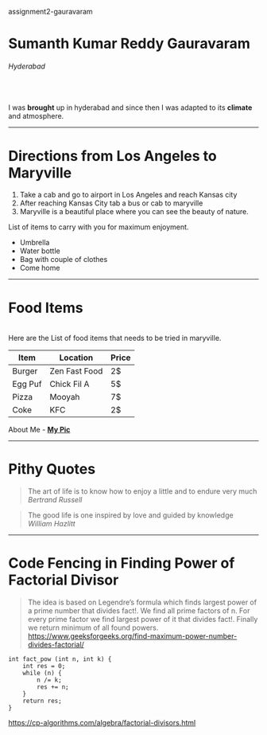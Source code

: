 assignment2-gauravaram

# Sumanth Kumar Reddy Gauravaram

###### Hyderabad
<br><br/>
I was **brought** up in hyderabad and since then I was adapted to its **climate** and atmosphere.

---

# Directions from Los Angeles to Maryville

1. Take a cab and go to airport in Los Angeles and reach Kansas city
2. After reaching Kansas City tab a bus or cab to maryville
3. Maryville is a beautiful place where you can see the beauty of nature.

List of items to carry with you for maximum enjoyment.

* Umbrella
* Water bottle
* Bag with couple of clothes
* Come home

---
# Food Items 
<br>
Here are the List of food items that needs to be tried in maryville.

| Item   | Location      | Price |
|--------| ------------- | ----- |
| Burger | Zen Fast Food | 2$    |
| Egg Puf| Chick Fil A   | 5$    |
| Pizza  | Mooyah        | 7$    |
| Coke   | KFC           | 2$    | 

About Me - **[My Pic](AboutMe.md)**

---
# Pithy Quotes
> The art of life is to know how to enjoy a little and to endure very much *Bertrand Russell*

> The good life is one inspired by love and guided by knowledge *William Hazlitt*

---
# Code Fencing in Finding Power of Factorial Divisor

> The idea is based on Legendre’s formula which finds largest power of a prime number that divides fact!. We find all prime factors of n. For every prime factor we find largest power of it that divides fact!. Finally we return minimum of all found powers. <https://www.geeksforgeeks.org/find-maximum-power-number-divides-factorial/>

~~~
int fact_pow (int n, int k) {
    int res = 0;
    while (n) {
        n /= k;
        res += n;
    }
    return res;
}
~~~
<https://cp-algorithms.com/algebra/factorial-divisors.html>